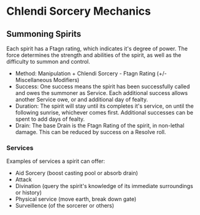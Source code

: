 # Chlendi Sorcery Mechanics
## Summoning Spirits
Each spirit has a Ftagn rating, which indicates it's degree of power. The force determines the strength and abilities of the spirit, as well as the difficulty to summon and control.

* Method: Manipulation + Chlendi Sorcery - Ftagn Rating (+/- Miscellaneous Modifiers)
* Success: One success means the spirit has been successfully called and owes the summoner as Service. Each additional success allows another Service owe, or and additional day of fealty.
* Duration: The spirit will stay until its completes it's service, on until the following sunrise, whichever comes first. Additional successes can be spent to add days of fealty.
* Drain: The base Drain is the Ftagn Rating of the spirit, in non-lethal damage. This can be reduced by success on a Resolve roll.

### Services
Examples of services a spirit can offer:

* Aid Sorcery (boost casting pool or absorb drain)
* Attack
* Divination (query the spirit's knowledge of its immediate surroundings or history)
* Physical service (move earth, break down gate)
* Surveillence (of the sorcerer or others)